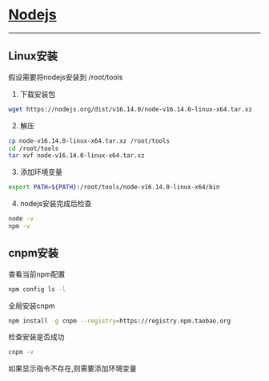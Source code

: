 # [Nodejs](https://nodejs.org/en/)
---
## Linux安装

假设需要将nodejs安装到 /root/tools

1. 下载安装包
``` bash
wget https://nodejs.org/dist/v16.14.0/node-v16.14.0-linux-x64.tar.xz
```

2. 解压
``` bash
cp node-v16.14.0-linux-x64.tar.xz /root/tools
cd /root/tools
tar xvf node-v16.14.0-linux-x64.tar.xz
```

3. 添加环境变量
``` bash
export PATH=${PATH}:/root/tools/node-v16.14.0-linux-x64/bin
```

4. nodejs安装完成后检查
``` bash
node -v
npm -v
```

## cnpm安装

查看当前npm配置

``` bash
npm config ls -l
```

全局安装cnpm

``` bash
npm install -g cnpm --registry=https://registry.npm.taobao.org
```

检查安装是否成功

``` bash
cnpm -v
```

如果显示指令不存在,则需要添加环境变量
